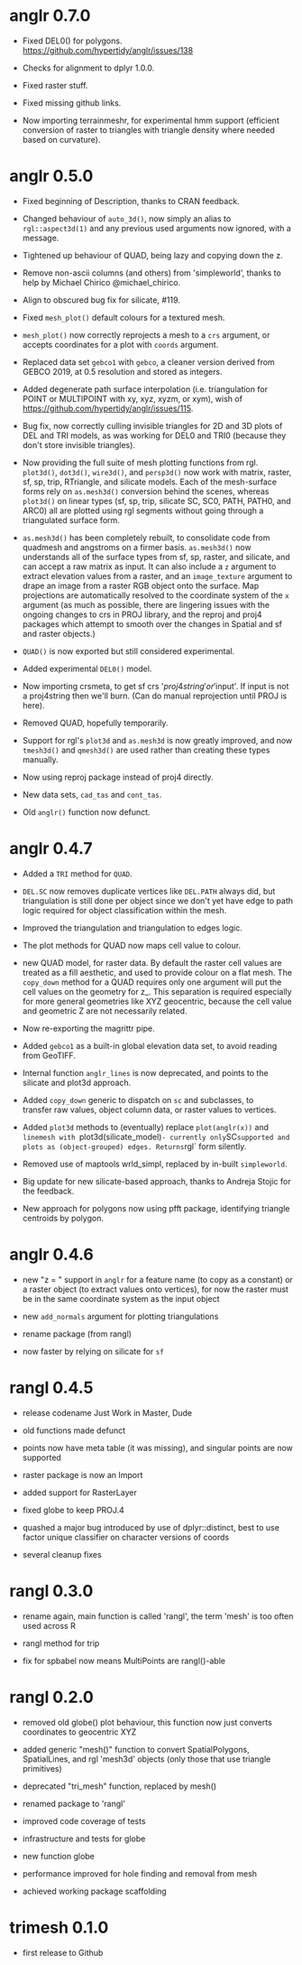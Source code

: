 # anglr 0.7.0

* Fixed DEL0() for polygons. https://github.com/hypertidy/anglr/issues/138

* Checks for alignment to dplyr 1.0.0. 

* Fixed raster stuff. 

* Fixed missing github links. 

* Now importing terrainmeshr, for experimental hmm support (efficient conversion
of raster to triangles with triangle density where needed based on curvature). 

# anglr 0.5.0

* Fixed beginning of Description, thanks to CRAN feedback. 

* Changed behaviour of `auto_3d()`, now simply an alias to `rgl::aspect3d(1)`
 and any previous used arguments now ignored, with a message. 
 
* Tightened up behaviour of QUAD, being lazy and copying down the z. 

* Remove non-ascii columns (and others) from 'simpleworld', thanks to help by
Michael Chirico @michael_chirico.

* Align to obscured bug fix for silicate, #119. 

* Fixed `mesh_plot()` default colours for a textured mesh. 

* `mesh_plot()` now correctly reprojects a mesh to a `crs` argument, or accepts
coordinates for a plot with `coords` argument.

* Replaced data set `gebco1` with `gebco`, a cleaner version derived from 
GEBCO 2019, at 0.5 resolution and stored as integers. 

* Added degenerate path surface interpolation (i.e. triangulation for POINT or
MULTIPOINT with xy, xyz, xyzm, or xym), wish of
https://github.com/hypertidy/anglr/issues/115.

* Bug fix, now correctly culling invisible triangles for 2D and 3D plots of DEL
and TRI models, as was working for DEL0 and TRI0 (because they don't store
invisible triangles).

* Now providing the full suite of mesh plotting functions from rgl. `plot3d()`,
`dot3d()`, `wire3d()`, and `persp3d()` now work with matrix, raster, sf, sp,
trip, RTriangle, and silicate models. Each of the mesh-surface forms rely on
`as.mesh3d()` conversion behind the scenes, whereas `plot3d()` on linear types
(sf, sp, trip, silicate SC, SC0, PATH, PATH0, and ARC0) all are plotted using
rgl segments without going through a triangulated surface form.

* `as.mesh3d()` has been completely rebuilt, to consolidate code from quadmesh
and angstroms on a firmer basis. `as.mesh3d()` now understands all of the
surface types from sf, sp, raster, and silicate, and can accept a raw matrix as
input. It can also include a `z` argument to extract elevation values from a
raster, and an `image_texture` argument to drape an image from a raster RGB
object onto the surface. Map projections are automatically resolved to the
coordinate system of the `x` argument (as much as possible, there are lingering
issues with the ongoing changes to crs in PROJ library, and the reproj and proj4
packages which attempt to smooth over the changes in Spatial and sf and raster
objects.)
 
 
* `QUAD()` is now exported but still considered experimental. 

* Added experimental `DEL0()` model. 

* Now importing crsmeta, to get sf crs '$proj4string' or '$input'. If input is not a
 proj4string then we'll burn. (Can do manual reprojection until PROJ is here).
 
* Removed QUAD, hopefully temporarily. 

* Support for rgl's `plot3d` and `as.mesh3d` is now greatly improved, and now
 `tmesh3d()` and `qmesh3d()` are used rather than creating these types
 manually. 

* Now using reproj package instead of proj4 directly. 

* New data sets, `cad_tas` and `cont_tas`. 

* Old `anglr()` function now defunct. 

# anglr 0.4.7

* Added a `TRI` method for `QUAD`. 

* `DEL.SC` now removes duplicate vertices like `DEL.PATH` always did, but
triangulation is still done per object since we don't yet have edge to path
logic required for object classification within the mesh.

* Improved the triangulation and triangulation to edges logic.

* The plot methods for QUAD now maps cell value to colour. 

* new QUAD model, for raster data. By default the raster cell values are treated
as a fill aesthetic, and used to provide colour on a flat mesh. The `copy_down`
method for a QUAD requires only one argument will put the cell values on the
geometry for z_. This separation is required especially for more general
geometries like XYZ geocentric, because the cell value and geometric Z are not
necessarily related.
 
* Now re-exporting the magrittr pipe. 

* Added `gebco1` as a built-in global elevation data set, to avoid 
 reading from GeoTIFF. 

* Internal function `anglr_lines` is now deprecated, and points to 
 the silicate and plot3d approach. 
 
* Added `copy_down` generic to dispatch on `sc` and subclasses, to  
 transfer raw values, object column data, or raster values to vertices. 

* Added `plot3d` methods to (eventually) replace `plot(anglr(x))` and `linemesh
with `plot3d(silicate_model)` - currently only `SC` supported and plots as
(object-grouped) edges. Returns `rgl` form silently.

* Removed use of maptools wrld_simpl, replaced by in-built `simpleworld`. 

* Big update for new silicate-based approach, thanks to Andreja Stojic for 
 the feedback. 

* New approach for polygons now using pfft package, identifying triangle
 centroids by polygon. 

# anglr 0.4.6

* new "z = " support in `anglr` for a feature name (to copy as a constant) or a
raster object (to extract values onto vertices), for now the raster must be in
the same coordinate system as the input object

* new `add_normals` argument for plotting triangulations

* rename package (from rangl)

* now faster by relying on silicate for `sf`

# rangl 0.4.5

* release codename Just Work in Master, Dude

* old functions made defunct

* points now have meta table (it was missing), and singular points are now supported

* raster package is now an Import

* added support for RasterLayer

* fixed globe to keep PROJ.4

* quashed a major bug introduced by use of dplyr::distinct, best to use factor
unique classifier on character versions of coords

* several cleanup fixes

# rangl 0.3.0

* rename again, main function is called 'rangl', the term 'mesh' is too often
used across R

* rangl method for trip

* fix for spbabel now means MultiPoints are rangl()-able

# rangl 0.2.0

* removed old globe() plot behaviour, this function now just converts
coordinates to geocentric XYZ

* added generic "mesh()" function to convert SpatialPolygons, SpatialLines, and
rgl 'mesh3d' objects (only those that use triangle primitives)

* deprecated "tri_mesh" function, replaced by mesh()

* renamed package to 'rangl'

* improved code coverage of tests

* infrastructure and tests for globe

* new function globe

* performance improved for hole finding and removal from mesh

* achieved working package scaffolding

# trimesh 0.1.0

* first release to Github



